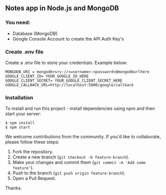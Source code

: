 ## Notes app in Node.js and MongoDB

### You need:
- Database (MongoDB)
- Google Console Account to create the API Auth Key's

### Create .env file
Create a .env file to store your credentials. Example below:

```
MONGODB_URI = mongodb+srv://<username>:<password>@mongodburlhere
GOOGLE_CLIENT_ID= YOUR_GOOGLE_ID_HERE
GOOGLE_CLIENT_SECRET= YOUR_GOOGLE_CLIENT_SECRET_HERE
GOOGLE_CALLBACK_URL=http://localhost:5000/google/callback
```

### Installation
To install and run this project - install dependencies using npm and then start your server:

```
$ npm install
$ npm start
```

We welcome contributions from the community. If you'd like to collaborate, please follow these steps:

1. Fork the repository.
2. Create a new branch (`git checkout -b feature-branch`).
3. Make your changes and commit them (`git commit -m 'Add some feature'`).
4. Push to the branch (`git push origin feature-branch`).
5. Open a Pull Request.

Thanks. 

